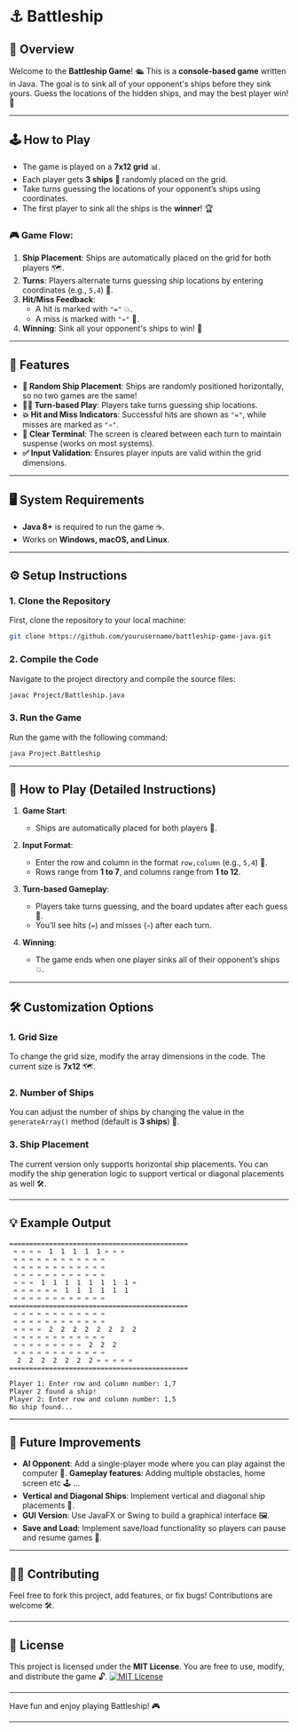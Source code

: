 # ⚓ Battleship

## 📖 Overview

Welcome to the **Battleship Game**! 🛳️ This is a **console-based game** written in Java. The goal is to sink all of your opponent's ships before they sink yours. Guess the locations of the hidden ships, and may the best player win! 🎯

---

## 🕹️ How to Play

- The game is played on a **7x12 grid** 📊.
- Each player gets **3 ships** 🚢 randomly placed on the grid.
- Take turns guessing the locations of your opponent’s ships using coordinates.
- The first player to sink all the ships is the **winner**! 🏆

### 🎮 Game Flow:
1. **Ship Placement**: Ships are automatically placed on the grid for both players 🗺️.
2. **Turns**: Players alternate turns guessing ship locations by entering coordinates (e.g., `5,4`) 📍.
3. **Hit/Miss Feedback**:
   - A hit is marked with `"="` 💥.
   - A miss is marked with `"♒︎"` 🌊.
4. **Winning**: Sink all your opponent's ships to win! 🏁

---

## 🌟 Features

- **🎲 Random Ship Placement**: Ships are randomly positioned horizontally, so no two games are the same!
- **👨‍🚀 Turn-based Play**: Players take turns guessing ship locations.
- **💥 Hit and Miss Indicators**: Successful hits are shown as `"="`, while misses are marked as `"♒︎"`.
- **🧹 Clear Terminal**: The screen is cleared between each turn to maintain suspense (works on most systems).
- **✅ Input Validation**: Ensures player inputs are valid within the grid dimensions.

---

## 🖥️ System Requirements

- **Java 8+** is required to run the game ☕.
- Works on **Windows, macOS, and Linux**.

---

## ⚙️ Setup Instructions

### 1. Clone the Repository
First, clone the repository to your local machine:
```bash
git clone https://github.com/yourusername/battleship-game-java.git
```

### 2. Compile the Code
Navigate to the project directory and compile the source files:
```bash
javac Project/Battleship.java
```

### 3. Run the Game
Run the game with the following command:
```bash
java Project.Battleship
```

---

## 📜 How to Play (Detailed Instructions)

1. **Game Start**: 
   - Ships are automatically placed for both players 🎲.
   
2. **Input Format**:
   - Enter the row and column in the format `row,column` (e.g., `5,4`) 📝.
   - Rows range from **1 to 7**, and columns range from **1 to 12**.

3. **Turn-based Gameplay**:
   - Players take turns guessing, and the board updates after each guess 🎯.
   - You’ll see hits (`=`) and misses (`♒︎`) after each turn.

4. **Winning**:
   - The game ends when one player sinks all of their opponent’s ships 💥.

---

## 🛠️ Customization Options

### 1. Grid Size
To change the grid size, modify the array dimensions in the code. The current size is **7x12** 🗺️.

### 2. Number of Ships
You can adjust the number of ships by changing the value in the `generateArray()` method (default is **3 ships**) 🚢.

### 3. Ship Placement
The current version only supports horizontal ship placements. You can modify the ship generation logic to support vertical or diagonal placements as well 🛠️.

---

## 💡 Example Output

```
=============================================
 ♒︎ ♒︎ ♒︎ ♒︎  1  1  1  1  1 ♒︎ ♒︎ ♒︎
 ♒︎ ♒︎ ♒︎ ♒︎ ♒︎ ♒︎ ♒︎ ♒︎ ♒︎ ♒︎ ♒︎ ♒︎
 ♒︎ ♒︎ ♒︎ ♒︎ ♒︎ ♒︎ ♒︎ ♒︎ ♒︎ ♒︎ ♒︎ ♒︎
 ♒︎ ♒︎ ♒︎ ♒︎ ♒︎ ♒︎ ♒︎ ♒︎ ♒︎ ♒︎ ♒︎ ♒︎
 ♒︎ ♒︎ ♒︎  1  1  1  1  1  1  1  1 ♒︎
 ♒︎ ♒︎ ♒︎ ♒︎ ♒︎ ♒︎  1  1  1  1  1  1
 ♒︎ ♒︎ ♒︎ ♒︎ ♒︎ ♒︎ ♒︎ ♒︎ ♒︎ ♒︎ ♒︎ ♒︎
=============================================
 ♒︎ ♒︎ ♒︎ ♒︎ ♒︎ ♒︎ ♒︎ ♒︎ ♒︎ ♒︎ ♒︎ ♒︎
 ♒︎ ♒︎ ♒︎ ♒︎ ♒︎ ♒︎ ♒︎ ♒︎ ♒︎ ♒︎ ♒︎ ♒︎
 ♒︎ ♒︎ ♒︎ ♒︎  2  2  2  2  2  2  2  2
 ♒︎ ♒︎ ♒︎ ♒︎ ♒︎ ♒︎ ♒︎ ♒︎ ♒︎ ♒︎ ♒︎ ♒︎
 ♒︎ ♒︎ ♒︎ ♒︎ ♒︎ ♒︎ ♒︎ ♒︎ ♒︎  2  2  2
 ♒︎ ♒︎ ♒︎ ♒︎ ♒︎ ♒︎ ♒︎ ♒︎ ♒︎ ♒︎ ♒︎ ♒︎
  2  2  2  2  2  2  2 ♒︎ ♒︎ ♒︎ ♒︎ ♒︎
=============================================

Player 1: Enter row and column number: 1,7
Player 2 found a ship!
Player 2: Enter row and column number: 1,5
No ship found...
```

---

## 🚀 Future Improvements

- **AI Opponent**: Add a single-player mode where you can play against the computer 🤖.
  **Gameplay features**: Adding multiple obstacles, home screen etc 🕹️ ...
- **Vertical and Diagonal Ships**: Implement vertical and diagonal ship placements 🚢.
- **GUI Version**: Use JavaFX or Swing to build a graphical interface 🖼️.
- **Save and Load**: Implement save/load functionality so players can pause and resume games 💾.

---

## 👩‍💻 Contributing

Feel free to fork this project, add features, or fix bugs! Contributions are welcome 🛠️.

---

## 📜 License

This project is licensed under the **MIT License**. You are free to use, modify, and distribute the game 🔓.
[![MIT License](https://img.shields.io/badge/License-MIT-green.svg)](https://choosealicense.com/licenses/mit/)

---

Have fun and enjoy playing Battleship! 🎮

---
